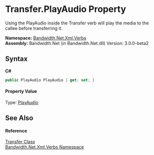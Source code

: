 ﻿# Transfer.PlayAudio Property 
 

Using the PlayAudio inside the Transfer verb will play the media to the callee before transferring it.

**Namespace:**&nbsp;<a href ="N_Bandwidth_Net_Xml_Verbs.md">Bandwidth.Net.Xml.Verbs</a><br />**Assembly:**&nbsp;Bandwidth.Net (in Bandwidth.Net.dll) Version: 3.0.0-beta2

## Syntax

**C#**<br />
``` C#
public PlayAudio PlayAudio { get; set; }
```


#### Property Value
Type: <a href ="T_Bandwidth_Net_Xml_Verbs_PlayAudio.md">PlayAudio</a>

## See Also


#### Reference
<a href ="T_Bandwidth_Net_Xml_Verbs_Transfer.md">Transfer Class</a><br /><a href ="N_Bandwidth_Net_Xml_Verbs.md">Bandwidth.Net.Xml.Verbs Namespace</a><br />